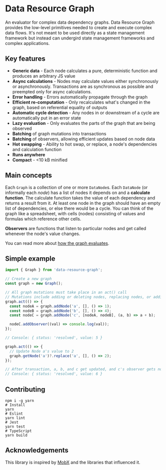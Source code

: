 # Data Resource Graph

An evaluator for complex data dependency graphs. Data Resource Graph provides the low-level primitives needed to create and execute complex data flows. It's not meant to be used directly as a state management framework but instead can undergird state management frameworks and complex applications.

## Key features

- **Generic data** - Each node calculates a pure, deterministic function and produces an arbitrary JS value
- **Async calculations** - Nodes may calculate values either synchronously or asynchronously. Transactions are as synchronous as possible and preempted only for async calculations.
- **Error handling** - Errors automatically propagate through the graph
- **Efficient re-computation** - Only recalculates what's changed in the graph, based on referential equality of outputs
- **Automatic cycle detection** - Any nodes in or downstream of a cycle are automatically put in an error state
- **Lazy evaluation** - Only evaluates the parts of the graph that are being observed
- **Batching** of graph mutations into transactions
- **Batching** of observers, allowing efficient updates based on node data
- **Hot swapping** - Ability to hot swap, or replace, a node's dependencies and calculation function
- **Runs anywhere**
- **Compact** - <10 kB minified

## Main concepts

Each `Graph` is a collection of one or more `DataNode`s. Each `DataNode` (or informally each _node_) has a list of nodes it depends on and a **calculate function**. The calculate function takes the value of each dependency and returns a result from it. At least one node in the graph should have an empty list of dependencies, or else there would be a cycle. You can think of the graph like a spreadsheet, with cells (nodes) consisting of values and formulas which reference other cells.

**Observers** are functions that listen to particular nodes and get called whenever the node's value changes.

You can read more about [how the graph evaluates](./docs/Evaluation.md).

## Simple example

```ts
import { Graph } from 'data-resource-graph';

// Create a new graph
const graph = new Graph();

// All graph mutations must take place in an act() call
// Mutations include adding or deleting nodes, replacing nodes, or adding observers
graph.act(() => {
  const nodeA = graph.addNode('a', [], () => 1);
  const nodeB = graph.addNode('b', [], () => 4);
  const nodeC = graph.addNode('c', [nodeA, nodeB], (a, b) => a + b);

  nodeC.addObserver((val) => console.log(val));
});

// Console: { status: 'resolved', value: 5 }

graph.act(() => {
  // Update Node a's value to 2
  graph.getNode('a')?.replace('a', [], () => 2);
});

// After transaction, a, b, and c get updated, and c's observer gets notified of c's new value
// Console: { status: 'resolved', value: 6 }
```

## Contributing

```
npm i -g yarn
# Install
yarn
# Eslint
yarn lint
# Jest
yarn test
# TypeScript
yarn build
```

## Acknowledgements

This library is inspired by [MobX](https://mobx.js.org/) and the libraries that influenced it.
